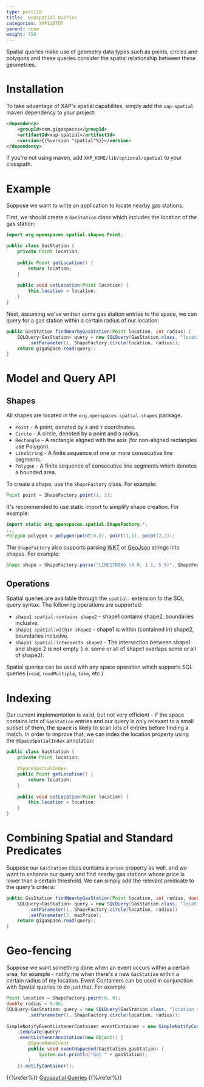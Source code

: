 ```yaml
---
type: post110
title:  Geospatial Queries
categories: XAP110TUT
parent: none
weight: 550
---
```


Spatial queries make use of geometry data types such as points, circles and polygons and these queries consider the spatial relationship between these geometries.


# Installation

To take advantage of XAP's spatial capabilites, simply add the `xap-spatial` maven dependency to your project:

```xml
<dependency>
    <groupId>com.gigaspaces</groupId>
    <artifactId>xap-spatial</artifactId>
    <version>{{%version "spatial"%}}</version>
</dependency>
```

If you're not using maven, add `XAP_HOME/lib/optional/spatial` to your classpath.



# Example

Suppose we want to write an application to locate nearby gas stations. 

First, we should create a `GasStation` class which includes the location of the gas station:

```java
import org.openspaces.spatial.shapes.Point;

public class GasStation {
	private Point location;
	
	public Point getLocation() {
	    return location;
	}
	
	public void setLocation(Point location) {
		this.location = location;
	}
}
```

Next, assuming we've written some gas station entries to the space, we can query for a gas station within a certain radius of our location:

```java
public GasStation findNearbyGasStation(Point location, int radius) {
	SQLQuery<GasStation> query = new SQLQuery(GasStation.class, "location spatial:within ?")
		.setParameter(1, ShapeFactory.circle(location, radius));
	return gigaSpace.read(query);
}
```

# Model and Query API

## Shapes

All shapes are located in the `org.openspaces.spatial.shapes` package. 

* `Point` - A point, denoted by `X` and `Y` coordinates.
* `Circle` - A circle, denoted by a point and a radius.
* `Rectangle` - A rectangle aligned with the axis (for non-aligned rectangles use Polygon).
* `LineString` - A finite sequence of one or more consecutive line segments.
* `Polygon` - A finite sequence of consecutive line segments which denotes a bounded area.

To create a shape, use the `ShapeFactory` class. For example:
```java
Point point = ShapeFactory.point(1, 2);
```

It's recommended to use static import to simplify shape creation. For example:
```java
import static org.openspaces.spatial.ShapeFactory.*;
...
Polygon polygon = polygon(point(0,0), point(1,1), point(2,2));
```

The `ShapeFactory` also supports parsing [WKT](https://en.wikipedia.org/wiki/Well-known_text) or [GeoJson](http://geojson.org/) strings into shapes. For example:
```java
Shape shape = ShapeFactory.parse("LINESTRING (0 0, 1 1, 5 5)", ShapeFormat.WKT);
```

## Operations

Spatial queries are available through the `spatial:` extension to the SQL query syntax. The following operations are supported:

* `shape1 spatial:contains shape2` - shape1 contains shape2, boundaries inclusive.
* `shape1 spatial:within shape2` - shape1 is within (contained in) shape2, boundaries inclusive.
* `shape1 spatial:intersects shape2` - The intersection between shape1 and shape 2 is not empty (i.e. some or all of shape1 overlaps some or all of shape2).

Spatial queries can be used with any space operation which supports SQL queries (`read`, `readMultiple`, `take`, etc.)

# Indexing

Our current implementation is valid, but not very efficient - if the space contains lots of `GasStation` entries and our query is only relevant to a small subset of them, the space is likely to scan lots of entries before finding a match. In order to improve that, we can index the location property using the `@SpaceSpatialIndex` annotation:

```java
public class GasStation {
	private Point location;

	@SpaceSpatialIndex
	public Point getLocation() {
	    return location;
	}
	
	public void setLocation(Point location) {
		this.location = location;
	}
}
```

# Combining Spatial and Standard Predicates

Suppose our `GasStation` class contains a `price` property as well, and we want to enhance our query and find nearby gas stations whose price is lower than a certain threshold. We can simply add the relevant predicate to the query's criteria:

```java
public GasStation findNearbyGasStation(Point location, int radius, double maxPrice) {
	SQLQuery<GasStation> query = new SQLQuery(GasStation.class, "location spatial:within ? AND price < ?")
		.setParameter(1, ShapeFactory.circle(location, radius))
		.setParameter(2, maxPrice);
	return gigaSpace.read(query);
}
```

# Geo-fencing

Suppose we want something done when an event occurs within a certain area, for example - notify me when there's a new `GasStation` within a certain radius of my location. Event Containers can be used in conjunction with Spatial queries to do just that. For example:

```java
Point location = ShapeFactory.point(0, 0);
double radius = 5.0d;
SQLQuery<GasStation> query = new SQLQuery(GasStation.class, "location spatial:within ?")
		.setParameter(1, ShapeFactory.circle(location, radius));
   
SimpleNotifyEventListenerContainer eventContainer = new SimpleNotifyContainerConfigurer(gigaSpace)
    .template(query)
    .eventListenerAnnotation(new Object() {
        @SpaceDataEvent
        public void eventHappened(GasStation gasStation) {
            System.out.println("Got " + gasStation);
        }
    }).notifyContainer();
```

{{%refer%}}
[Geospatial Queries]({{%currentjavaurl%}}/query-geospatial.html)
{{%/refer%}}
